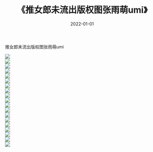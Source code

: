 ﻿---
layout: post
title:  《推女郎未流出版权图张雨萌umi》
date:   2022-01-01
img: http://img.660000.xyz/Sharelink/性感/2022/推女郎未流出版权图张雨萌umi/000.jpg
categories: [美女, 清纯, 唯美]
---

推女郎未流出版权图张雨萌umi

  ![](http://img.660000.xyz/Sharelink/性感/2022/推女郎未流出版权图张雨萌umi/001.jpg) <br> ![](http://img.660000.xyz/Sharelink/性感/2022/推女郎未流出版权图张雨萌umi/002.jpg) <br> ![](http://img.660000.xyz/Sharelink/性感/2022/推女郎未流出版权图张雨萌umi/003.jpg) <br> ![](http://img.660000.xyz/Sharelink/性感/2022/推女郎未流出版权图张雨萌umi/004.jpg) <br> ![](http://img.660000.xyz/Sharelink/性感/2022/推女郎未流出版权图张雨萌umi/005.jpg) <br> ![](http://img.660000.xyz/Sharelink/性感/2022/推女郎未流出版权图张雨萌umi/006.jpg) <br> ![](http://img.660000.xyz/Sharelink/性感/2022/推女郎未流出版权图张雨萌umi/007.jpg) <br> ![](http://img.660000.xyz/Sharelink/性感/2022/推女郎未流出版权图张雨萌umi/008.jpg) <br> ![](http://img.660000.xyz/Sharelink/性感/2022/推女郎未流出版权图张雨萌umi/009.jpg) <br> ![](http://img.660000.xyz/Sharelink/性感/2022/推女郎未流出版权图张雨萌umi/010.jpg) <br> ![](http://img.660000.xyz/Sharelink/性感/2022/推女郎未流出版权图张雨萌umi/011.jpg) <br> ![](http://img.660000.xyz/Sharelink/性感/2022/推女郎未流出版权图张雨萌umi/012.jpg) <br> ![](http://img.660000.xyz/Sharelink/性感/2022/推女郎未流出版权图张雨萌umi/013.jpg) <br> ![](http://img.660000.xyz/Sharelink/性感/2022/推女郎未流出版权图张雨萌umi/014.jpg) <br> ![](http://img.660000.xyz/Sharelink/性感/2022/推女郎未流出版权图张雨萌umi/015.jpg) <br> ![](http://img.660000.xyz/Sharelink/性感/2022/推女郎未流出版权图张雨萌umi/016.jpg) <br> ![](http://img.660000.xyz/Sharelink/性感/2022/推女郎未流出版权图张雨萌umi/017.jpg) <br> ![](http://img.660000.xyz/Sharelink/性感/2022/推女郎未流出版权图张雨萌umi/018.jpg) <br> ![](http://img.660000.xyz/Sharelink/性感/2022/推女郎未流出版权图张雨萌umi/019.jpg) <br>